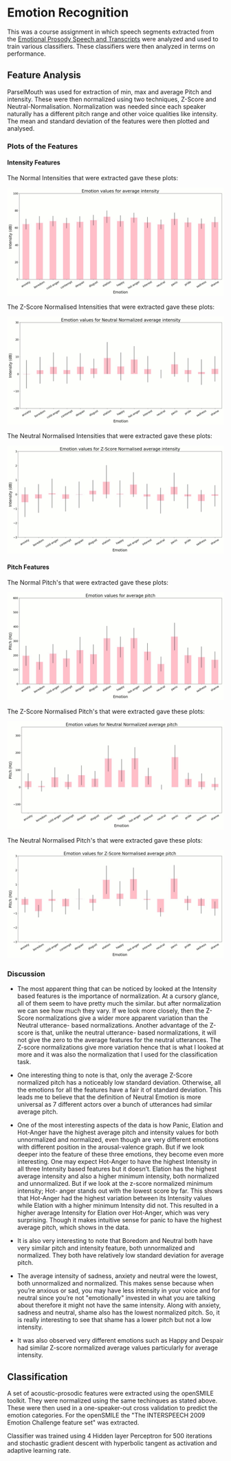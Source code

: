 # Emotion Recognition

This was a course assignment in which speech segments extracted from the [Emotional Prosody Speech and Transcripts](https://catalog.ldc.upenn.edu/LDC2002S28) were analyzed and used to train various classifiers. These classifiers were then analyzed in terms on performance.

## Feature Analysis
ParselMouth was used for extraction of min, max and average Pitch and intensity. These were then normalized using two techniques, Z-Score and Neutral-Normalisation. Normalization was needed since each speaker naturally has a different pitch range and other voice qualities like intensity. The mean and standard deviation of the features were then plotted and analysed.

### Plots of the Features

#### Intensity Features
The Normal Intensities that were extracted gave these plots:

![alt text][notI]

The Z-Score Normalised Intensities that were extracted gave these plots:

![alt text][zI]


The Neutral Normalised Intensities that were extracted gave these plots:

![alt text][neuI]

#### Pitch Features
The Normal Pitch's that were extracted gave these plots:

![alt text][notP]


The Z-Score Normalised Pitch's that were extracted gave these plots:

![alt text][zP]


The Neutral Normalised Pitch's that were extracted gave these plots:

![alt text][neuP]

### Discussion
* The most apparent thing that can be noticed by looked at the Intensity based features is the
importance of normalization. At a cursory glance, all of them seem to have pretty much the
similar. but after normalization we can see how much they vary. If we look more closely, then
the Z-Score normalizations give a wider more apparent variation than the Neutral utterance-
based normalizations. Another advantage of the Z-score is that, unlike the neutral utterance-
based normalizations, it will not give the zero to the average features for the neutral utterances.
The Z-score normalizations give more variation hence that is what I looked at more and it was
also the normalization that I used for the classification task.

* One interesting thing to note is that, only the average Z-Score normalized pitch has a noticeably
low standard deviation. Otherwise, all the emotions for all the features have a fair it of standard
deviation. This leads me to believe that the definition of Neutral Emotion is more universal as 7
different actors over a bunch of utterances had similar average pitch.

* One of the most interesting aspects of the data is how Panic, Elation and Hot-Anger have the
highest average pitch and intensity values for both unnormalized and normalized, even though
are very different emotions with different position in the arousal-valence graph. But if we look
deeper into the feature of these three emotions, they become even more interesting. One may
expect Hot-Anger to have the highest Intensity in all three Intensity based features but it
doesn’t. Elation has the highest average intensity and also a higher minimum intensity, both
normalized and unnormalized. But if we look at the z-score normalized minimum intensity; Hot-
anger stands out with the lowest score by far. This shows that Hot-Anger had the highest
variation between its Intensity values while Elation with a higher minimum Intensity did not.
This resulted in a higher average Intensity for Elation over Hot-Anger, which was very surprising.
Though it makes intuitive sense for panic to have the highest average pitch, which shows in the
data.

* It is also very interesting to note that Boredom and Neutral both have very similar pitch and
intensity feature, both unnormalized and normalized. They both have relatively low standard
deviation for average pitch.

* The average intensity of sadness, anxiety and neutral were the lowest, both unnormalized and
normalized. This makes sense because when you’re anxious or sad, you may have less intensity
in your voice and for neutral since you’re not "emotionally" invested in what you are talking
about therefore it might not have the same intensity. Along with anxiety, sadness and neutral,
shame also has the lowest normalized pitch. So, it is really interesting to see that shame has a
lower pitch but not a low intensity.

* It was also observed very different emotions such as Happy and Despair had similar Z-score
normalized average values particularly for average intensity.

## Classification
A set of acoustic-prosodic features were extracted using the openSMILE toolkit. They were normalized using the same techinques as stated above. These were then used in a one-speaker-out cross validation to predict the emotion categories. For the openSMILE the "The INTERSPEECH 2009 Emotion Challenge feature set" was extracted.

Classifier was trained using 4 Hidden layer Perceptron for 500 iterations and stochastic gradient descent
with hyperbolic tangent as activation and adaptive learning rate.


[notI]: https://github.com/s-abdullah/EmotionRecognition/blob/master/gifs/intensity.gif 
[neuI]: https://github.com/s-abdullah/EmotionRecognition/blob/master/gifs/zintensity.gif 
[zI]: https://github.com/s-abdullah/EmotionRecognition/blob/master/gifs/NeutralNormalisedintensity.gif 

[notP]: https://github.com/s-abdullah/EmotionRecognition/blob/master/gifs/pitch.gif 
[neuP]: https://github.com/s-abdullah/EmotionRecognition/blob/master/gifs/zpitch.gif 
[zP]: https://github.com/s-abdullah/EmotionRecognition/blob/master/gifs/NeutralNormalisedpitch.gif 

[ind]: https://github.com/s-abdullah/EmotionRecognition/blob/master/gifs/individual.gif 

[cen]: https://github.com/s-abdullah/EmotionRecognition/blob/master/Images/centroid.png 
[nb]: https://github.com/s-abdullah/EmotionRecognition/blob/master/Images/nb.png 
[ridge]: https://github.com/s-abdullah/EmotionRecognition/blob/master/Images/ridge.png 
[all7]: https://github.com/s-abdullah/EmotionRecognition/blob/master/Images/all7.png 
[overall]: https://github.com/s-abdullah/EmotionRecognition/blob/master/Images/overall.png 

